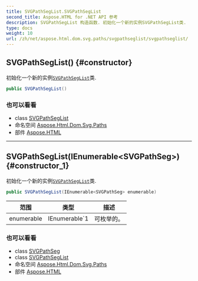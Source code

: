 ```yaml
---
title: SVGPathSegList.SVGPathSegList
second_title: Aspose.HTML for .NET API 参考
description: SVGPathSegList 构造函数. 初始化一个新的实例SVGPathSegList类.
type: docs
weight: 10
url: /zh/net/aspose.html.dom.svg.paths/svgpathseglist/svgpathseglist/
---
```

## SVGPathSegList() {#constructor}

初始化一个新的实例[`SVGPathSegList`](../)类.

```csharp
public SVGPathSegList()
```

### 也可以看看

* class [SVGPathSegList](../)
* 命名空间 [Aspose.Html.Dom.Svg.Paths](../../svgpathseglist/)
* 部件 [Aspose.HTML](../../../)

---

## SVGPathSegList(IEnumerable&lt;SVGPathSeg&gt;) {#constructor_1}

初始化一个新的实例[`SVGPathSegList`](../)类.

```csharp
public SVGPathSegList(IEnumerable<SVGPathSeg> enumerable)
```

| 范围 | 类型 | 描述 |
| --- | --- | --- |
| enumerable | IEnumerable`1 | 可枚举的。 |

### 也可以看看

* class [SVGPathSeg](../../svgpathseg/)
* class [SVGPathSegList](../)
* 命名空间 [Aspose.Html.Dom.Svg.Paths](../../svgpathseglist/)
* 部件 [Aspose.HTML](../../../)


